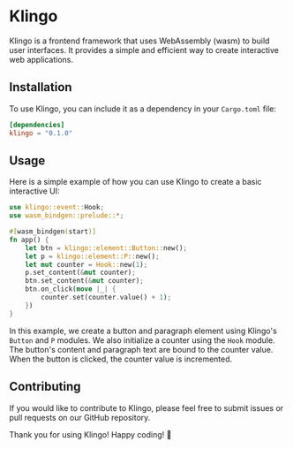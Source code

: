 # Klingo

Klingo is a frontend framework that uses WebAssembly (wasm) to build user interfaces. It provides a simple and efficient way to create interactive web applications.

## Installation

To use Klingo, you can include it as a dependency in your `Cargo.toml` file:

```toml
[dependencies]
klingo = "0.1.0"
```

## Usage

Here is a simple example of how you can use Klingo to create a basic interactive UI:

```rust
use klingo::event::Hook;
use wasm_bindgen::prelude::*;

#[wasm_bindgen(start)]
fn app() {
    let btn = klingo::element::Button::new();
    let p = klingo::element::P::new();
    let mut counter = Hook::new(1);
    p.set_content(&mut counter);
    btn.set_content(&mut counter);
    btn.on_click(move |_| {
        counter.set(counter.value() + 1);
    })
}
```

In this example, we create a button and paragraph element using Klingo's `Button` and `P` modules. We also initialize a counter using the `Hook` module. The button's content and paragraph text are bound to the counter value. When the button is clicked, the counter value is incremented.

## Contributing

If you would like to contribute to Klingo, please feel free to submit issues or pull requests on our GitHub repository.

Thank you for using Klingo! Happy coding! 🚀

```

```

